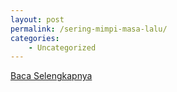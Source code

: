 ```yaml
---
layout: post
permalink: /sering-mimpi-masa-lalu/
categories:
    - Uncategorized
---
```


[Baca Selengkapnya](/10)